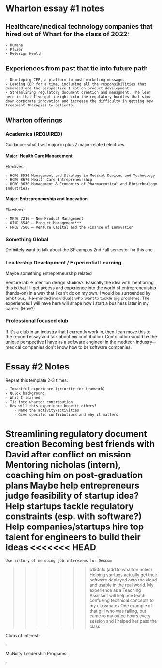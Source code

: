 # Wharton essay #1 notes

## Healthcare/medical technology companies that hired out of Whart for the class of 2022:

    - Humana
    - Pfizer
    - Redesign Health

## Experiences from past that tie into future path

    - Developing CEP, a platform to push marketing messages
    - Leading CEP for a time, including all the responsibilities that demanded and the perspective I got on product development
    - Streamlining regulatory document creation and managment. The lean here is that I've got insight into the regulatory hurdles that slow down corporate innovation and increase the difficulty in getting new treatment therapies to patients.

## Wharton offerings

### Academics (REQUIRED)

Guidance: what I will major in plus 2 major-related electives

#### Major: Health Care Management

Electives:
    
    - HCMG 8530 Management and Strategy in Medical Devices and Technology
    - HCMG 8670 Health Care Entrepreneurship
    - HCMG 8630 Management & Economics of Pharmaceutical and Biotechnology Industries?

#### Major: Entrepreneurship and Innovation

Electives:

    - MKTG 7210 – New Product Management
    - OIDD 6540 – Product Management***
    - FNCE 7500 – Venture Capital and the Finance of Innovation


### Something Global

Definitely want to talk about the SF campus 2nd Fall semester for this one

### Leadership Development / Experiential Learning

Maybe something entrepreneurship related

Venture lab -> mention design studios?. Basically the idea with mentioning this is that I'll get access and experience into the world of entrepreneurship (hands-on) in a way that I can't do on my own. I would be surrounded by ambitious, like-minded individuals who want to tackle big problems. The experiences I will have here will shape how I start a business later in my career. (How?)

### Professional focused club

If it's a club in an industry that I currently work in, then I can move this to the second essay and talk about my contribution. Contribution would be the unique perspective I have as a software engineer in the medtech industry--medical companies don't know how to be software companies.

# Essay #2 Notes

Repeat this template 2-3 times:
    
    - Impactful experience (priority for teamwork)
    - Quick background
    - What I learned
    - Tie into wharton contribution
    - How will this experience benefit others?
        - Name the activity/activities
        - Give specific contributions and why it matters

Streamlining regulatory document creation
Becoming best friends with David after conflict on mission
Mentoring nicholas (intern), coaching him on post-graduation plans
Maybe help entrepreneurs judge feasibility of startup idea?
Help startups tackle regulatory constraints (esp. with software?)
Help companies/startups hire top talent for engineers to build their ideas
<<<<<<< HEAD
=======
    Use history of me doing job interviews for Dexcom
>>>>>>> b150cfc (add to wharton notes)
Helping startups actually get their software deployed onto the cloud and usable in the real world.
My experience as a Teaching Assistant will help me teach confusing technical concepts to my classmates
    One example of that girl who was failing, but came to my office hours every session and I helped her pass the class


Clubs of interest:

    - 

McNulty Leadership Programs:

    - 